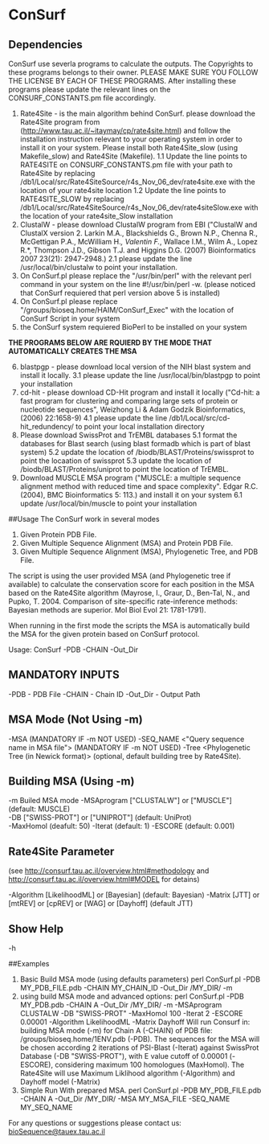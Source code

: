 # ConSurf

## Dependencies 
ConSurf use severla programs to calculate the outputs. The Copyrights to these programs belongs to their owner. PLEASE MAKE SURE YOU FOLLOW THE LICENSE BY EACH OF THESE PROGRAMS. After installing these programs please update the relevant lines on the CONSURF_CONSTANTS.pm file accordingly. 
 
1. Rate4Site - is the main algorithm behind ConSurf. please download the Rate4Site program from (http://www.tau.ac.il/~itaymay/cp/rate4site.html) and follow the installation instruction relevant to your operating system in order to install it on your system. Please install both Rate4Site_slow (using Makefile_slow) and Rate4Site (Makefile).
	1.1 Update the line points to RATE4SITE on CONSURF_CONSTANTS.pm file with your path to Rate4Site by replacing /db1/Local/src/Rate4SiteSource/r4s_Nov_06_dev/rate4site.exe with the location of your rate4site location
	1.2 Update the line points to RATE4SITE_SLOW by replacing /db1/Local/src/Rate4SiteSource/r4s_Nov_06_dev/rate4siteSlow.exe with the location of your rate4site_Slow installation
2. ClustalW - please download ClustalW program from EBI ("ClustalW and ClustalX version 2. Larkin M.A., Blackshields G., Brown N.P., Chenna R., McGettigan P.A., McWilliam H.*, Valentin F.*, Wallace I.M., Wilm A., Lopez R.*, Thompson J.D., Gibson T.J. and Higgins D.G. (2007) Bioinformatics 2007 23(21): 2947-2948.)
	2.1 please update the line /usr/local/bin/clustalw to point your installation.
3. On ConSurf.pl please replace the "/usr/bin/perl" with the relevant perl command in your system on the line #!/usr/bin/perl -w.
(please noticed that ConSurf requiered that perl version above 5 is installed)
4. On ConSurf.pl please replace "/groups/bioseq.home/HAIM/ConSurf_Exec" with the location of ConSurf Script in your system
5. the ConSurf system requiered BioPerl to be installed on your system

**THE PROGRAMS BELOW ARE RQUIERD BY THE MODE THAT AUTOMATICALLY CREATES THE MSA**

6. blastpgp - please download local version of the NIH blast system and install it locally. 
	3.1 please update the line /usr/local/bin/blastpgp to point your installation
7. cd-hit - please download CD-Hit program and install it locally ("Cd-hit: a fast program for clustering and comparing large sets of protein or nucleotide sequences", Weizhong Li & Adam Godzik Bioinformatics, (2006) 22:1658-9)
	4.1 please update the line /db1/Local/src/cd-hit_redundency/ to point your local installation directory
8. Please download SwissProt and TrEMBL databases
	5.1 format the databases for Blast search (using blast formadb which is part of blast system)
	5.2 update the location of /biodb/BLAST/Proteins/swissprot to point the locaation of swissprot
	5.3 update the location of /biodb/BLAST/Proteins/uniprot to point the location of TrEMBL.
9. Download MUSCLE MSA program ("MUSCLE: a multiple sequence alignment method with reduced time and space complexity". Edgar R.C. (2004), BMC Bioinformatics 5: 113.) and install it on your system
	6.1 update /usr/local/bin/muscle to point your installation
	
	
##Usage
The ConSurf work in several modes
1. Given Protein PDB File.
2. Given Multiple Sequence Alignment (MSA) and Protein PDB File.
3. Given Multiple Sequence Alignment (MSA), Phylogenetic Tree, and PDB File.

The script is using the user provided MSA (and Phylogenetic tree if available) to calculate the conservation score for each position in the MSA based on the Rate4Site algorithm (Mayrose, I., Graur, D., Ben-Tal, N., and Pupko, T. 2004. Comparison of site-specific rate-inference methods: Bayesian methods are superior. Mol Biol Evol 21: 1781-1791).

When running in the first mode the scripts the MSA is automatically build the MSA for the given protein based on ConSurf protocol.

Usage: ConSurf -PDB <PDB FILE FULL PATH>  -CHAIN <PDB CHAIN ID> -Out_Dir <Output Directory>


## MANDATORY INPUTS
-PDB <PDB FILE FULL PATH> - PDB File
-CHAIN <PDB CHAIN ID> - Chain ID
-Out_Dir <Output Directory> - Output Path

## MSA Mode (Not Using -m)

-MSA <MSA File Name>	(MANDATORY IF -m NOT USED)
-SEQ_NAME <"Query sequence name in MSA file">  (MANDATORY IF -m NOT USED)
-Tree <Phylogenetic Tree (in Newick format)> (optional, default building tree by Rate4Site).

## Building MSA (Using -m)

-m       		Builed MSA mode
	-MSAprogram ["CLUSTALW"] or ["MUSCLE"] (default: MUSCLE)		
	-DB ["SWISS-PROT"] or ["UNIPROT"] (default: UniProt)  
	-MaxHomol <Max Number of Homologs to use for ConSurf Calculation> (deafult: 50)
	-Iterat <Number of PsiBlast iterataion> (default: 1)
	-ESCORE <Minimal E-value cutoff for Blast search> (default: 0.001)
	

## Rate4Site Parameter 
(see http://consurf.tau.ac.il/overview.html#methodology and http://consurf.tau.ac.il/overview.html#MODEL for detains)

-Algorithm [LikelihoodML] or [Bayesian] (default: Bayesian)
-Matrix [JTT] or [mtREV] or [cpREV] or [WAG] or [Dayhoff] (default JTT)

## Show Help
-h

##Examples
1. Basic Build MSA mode (using defaults parameters) 
	perl ConSurf.pl -PDB  MY_PDB_FILE.pdb -CHAIN MY_CHAIN_ID -Out_Dir /MY_DIR/ -m
2. using build MSA mode and advanced options: 
	perl ConSurf.pl -PDB MY_PDB.pdb -CHAIN A -Out_Dir /MY_DIR/ -m -MSAprogram CLUSTALW -DB "SWISS-PROT" -MaxHomol 100 -Iterat 2 -ESCORE 0.00001 -Algorithm LikelihoodML -Matrix Dayhoff
		Will run Consurf in: building MSA mode (-m) for Chain A (-CHAIN) of PDB file: /groups/bioseq.home/1ENV.pdb (-PDB). The sequences for the MSA will be chosen according 2  iterations of PSI-Blast (-Iterat) against SwissProt Database (-DB "SWISS-PROT"), with E value cutoff of 0.00001 (-ESCORE), considering maximum 100 homologues (MaxHomol). The Rate4Site will use Maximum Liklihood algorithm (-Algorithm) and Dayhoff model (-Matrix)
3. Simple Run With prepared MSA. 
	perl ConSurf.pl -PDB MY_PDB_FILE.pdb -CHAIN A -Out_Dir /MY_DIR/ -MSA MY_MSA_FILE -SEQ_NAME MY_SEQ_NAME	

For any questions or suggestions please contact us: bioSequence@tauex.tau.ac.il

